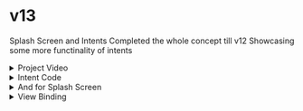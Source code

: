 # v13
Splash Screen and Intents
Completed the whole concept till v12
Showcasing some more functinality of intents 
<details><summary>Project Video</summary>
<p>

## Project Demo Video

<img src="https://user-images.githubusercontent.com/52217208/219461759-ee9d6106-a826-4613-9956-fa99f58e70d7.webm" width=25% height=25%>

</p>
</details>
<details><summary>Intent Code</summary>
<p>

### within same app --> Explicit Intent
```kotlin
 intent = Intent(this,Order::class.java).apply {
                putExtra(KEY,orderPlaced)
            }
            startActivity(intent)
```
#### here KEY is companion object
```.kt
 companion object{
        const val KEY = "com.example.v13.MainActivity.KEY"
    }
```
#### code for receiving Data on other class
```.kt
 val orderOfCustomer = intent.getStringExtra(MainActivity.KEY)
```
</p>
</details>

<details><summary>And for Splash Screen</summary>
<p>

<details><summary>Notes in short for me</summary>
 <p>
 
 #### Example of splash.xml(night)
```.xml
<?xml version="1.0" encoding="utf-8"?>
<resources>
<style name="Theme.AppStarting" parent="Theme.SplashScreen">
<!--    for background color-->
    <item name="windowSplashScreenBackground">@color/black</item>
<!--    for setting icon-->
    <item name="windowSplashScreenAnimatedIcon">@drawable/group_2</item>
<!--    post splash screen theme or main Theme-->
    <item name="postSplashScreenTheme">@style/Theme.ContactApp</item>
</style>
</resources>

<!--Set this theme to manifest file most important-->
<!-- add installsplashscreen() to every class not only on main class-->
```
 </p>
</details>

[Video Link 1](https://youtu.be/Q0gRqbtFLcw)

[Video Link 2](https://youtu.be/Loo4i5IrZ4Y)

add this to build.gradle file (app)
```.gradle
 implementation 'androidx.core:core-splashscreen:1.0.0'
```
create a logo having 240X240 and item in 160X160 or 288x288 and icon 192x192(if dont have background)
then see this [documentation](https://developer.android.com/develop/ui/views/launch/splash-screen/migrate) 

1. creating splash.xml in value folder for both day and night having style parent ```parent="Theme.SplashScreen" ```
   and item given above
   
2. change theme in android manifest from your theme to the theme you created in ```splash.xml```

3. add this 

```.kt
installSplashScreen()
```
on EACH AND EVERY Activity

 
</p>
</details>

<details><summary>View Binding</summary>
 <p>
  
  [Official Documentation](https://developer.android.com/topic/libraries/view-binding)
  
  <details><summary>Code 1</summary>
   <p>
    
```.kt
       val binding = ActivityOrderBinding.inflate(layoutInflater)
        setContentView(binding.root)
```
   </p>
   </details>
  
  <details><summary>Code 2</summary>
   <p>
    
```.kt
    //inside of class
    private lateinit var binding: ActivityMainBinding
    
    //inside function
     binding= ActivityMainBinding.inflate(layoutInflater)
        setContentView(binding.root)
```
   </p>
   </details>
 </p>  
</details>
